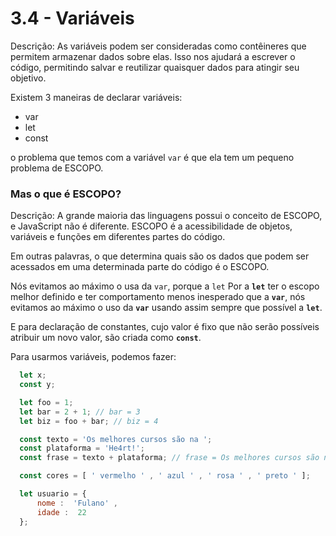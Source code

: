 # 3.4 - Variáveis

Descrição: As variáveis ​​podem ser consideradas como contêineres que permitem armazenar dados sobre elas.
Isso nos ajudará a escrever o código, permitindo salvar e reutilizar quaisquer dados para atingir seu objetivo.

Existem 3 maneiras de declarar variáveis:

- var
- let
- const

o problema que temos com a variável `var` é que ela tem um pequeno problema de ESCOPO.

### Mas o que é ESCOPO?

Descrição: A grande maioria das linguagens possui o conceito de ESCOPO, e JavaScript não é diferente.
ESCOPO é a acessibilidade de objetos, variáveis e funções em diferentes partes do código.

Em outras palavras, o que determina quais são os dados que podem ser acessados em uma determinada parte do código é o ESCOPO.

Nós evitamos ao máximo o usa da `var`, porque a `let`
Por a **`let`** ter o escopo melhor definido e ter comportamento menos inesperado que a **`var`**, nós evitamos ao máximo o uso da **`var`** usando assim sempre que possível a **`let`**.

E para declaração de constantes, cujo valor é fixo que não serão possíveis atribuir um novo valor, são criada como **`const`**.

Para usarmos variáveis, podemos fazer:

```javascript
  let x;
  const y;

  let foo = 1;
  let bar = 2 + 1; // bar = 3
  let biz = foo + bar; // biz = 4

  const texto = 'Os melhores cursos são na ';
  const plataforma = 'He4rt!';
  const frase = texto + plataforma; // frase = Os melhores cursos são na He4rt!

  const cores = [ ' vermelho ' , ' azul ' , ' rosa ' , ' preto ' ];

  let usuario = {
      nome :  'Fulano' ,
      idade :  22
  };
```
